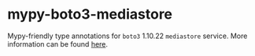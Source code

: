# mypy-boto3-mediastore

Mypy-friendly type annotations for `boto3` 1.10.22 `mediastore` service.
More information can be found [here](https://github.com/vemel/mypy_boto3).